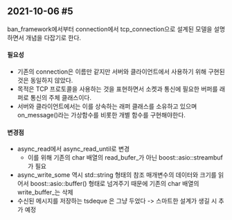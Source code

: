 ## 2021-10-06 #5

ban_framework에서부터 connection에서 tcp_connection으로 설계된 모델을 설명하면서 개념을 다잡기로 한다. 

#### 필요성

- 기존의 connection은 이름만 같지만 서버와 클라이언트에서 사용하기 위해 구현된 것은 동일하지 않았다. 
- 목적은 TCP 프로토콜을 사용하는 것을 표현하면서 소켓과 통신에 필요한 버퍼를 래퍼로 통신의 주체 클래스이다. 
- 서버와 클라이언트에서는 이를 상속하는 래퍼 클래스를 소유하고 있으며 on_message()라는 가상함수를 비롯한 개별 함수를 구현해야한다.

#### 변경점

- async_read에서 async_read_until로 변경
  - 이를 위해 기존의 char 배열의 read_bufer_가 아닌 boost::asio::streambuf가 필요
- async_write_some 역시 std::string 형태의 참조 매개변수의 데이터와 크기를 읽어서 boost::asio::buffer() 형태로 넘겨주기 때문에 기존의 char 배열의 write_buffer_는 삭제
- 수신된 메시지를 저장하는 tsdeque 은 그냥 두었다 -> 스마트한 설계가 생길 시 추가 예정